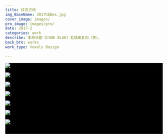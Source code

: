 ```yaml
---
title: 红白方块
img_BaseName: 2017hbBox.jpg
cover_image: images/
pro_image: images/pro/
date: 2017-2
categories: work
describe: 本命日剧《CODE BLUE》名场面复刻（笑）。
back_btn: works
work_type: Voxels Design

---
```


<div style=" background-color:black; ">



![](https://waterpatch.oss-cn-guangzhou.aliyuncs.com/2017-hbBox/1-%E7%BA%A2%E7%99%BD%E6%96%B9%E5%9D%97-1.jpg)

![](https://waterpatch.oss-cn-guangzhou.aliyuncs.com/2017-hbBox/4-CodeBlue2ep2.jpg)

![](https://waterpatch.oss-cn-guangzhou.aliyuncs.com/2017-hbBox/1-%E7%BA%A2%E7%99%BD%E6%96%B9%E5%9D%97-4.jpg)

![](https://waterpatch.oss-cn-guangzhou.aliyuncs.com/2017-hbBox/2-%E5%A3%81%E7%BA%B81280x720-%E6%9A%96%E9%BB%84.jpg)

![](https://waterpatch.oss-cn-guangzhou.aliyuncs.com/2017-hbBox/2-%E5%A3%81%E7%BA%B81920x1200-%E7%9C%8B%E5%A4%95%E9%98%B3.jpg)

![](https://waterpatch.oss-cn-guangzhou.aliyuncs.com/2017-hbBox/2-%E5%A3%81%E7%BA%B81920x1200-%E9%95%BF%E5%BD%B1%E5%AD%90.jpg)

![](https://waterpatch.oss-cn-guangzhou.aliyuncs.com/2017-hbBox/3-iphone6-%E9%95%BF%E5%BD%B1.jpg)

<br>
</div>